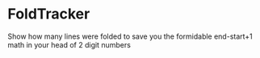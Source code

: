 # FoldTracker
Show how many lines were folded to save you the formidable end-start+1 math in your head of 2 digit numbers
